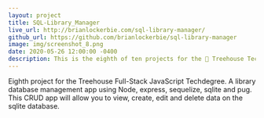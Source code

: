 ```yaml
---
layout: project
title: SQL-Library_Manager
live_url: http://brianlockerbie.com/sql-library-manager/
github_url: https://github.com/brianlockerbie/sql-library-manager
image: img/screenshot_8.png
date: 2020-05-26 12:00:00 -0400
description: This is the eighth of ten projects for the 🏡 Treehouse Techdegree Full Stack JavaScript.
---
```

Eighth project for the Treehouse Full-Stack JavaScript Techdegree. A library database management app using Node, express, sequelize, sqlite and pug. This CRUD app will allow you to view, create, edit and delete data on the sqlite database.